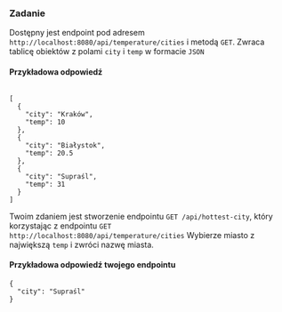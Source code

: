 ### Zadanie

Dostępny jest endpoint pod adresem `http://localhost:8080/api/temperature/cities` i metodą `GET`.
Zwraca tablicę obiektów z polami `city` i `temp` w formacie `JSON`

#### Przykładowa odpowiedź

````

[
  {
    "city": "Kraków",
    "temp": 10
  },
  {
    "city": "Białystok",
    "temp": 20.5
  },
  {
    "city": "Supraśl",
    "temp": 31
  }
]

````

Twoim zdaniem jest stworzenie endpointu `GET /api/hottest-city`, który
korzystając z endpointu `GET http://localhost:8080/api/temperature/cities`
Wybierze miasto z największą `temp` i zwróci nazwę miasta.

#### Przykładowa odpowiedź twojego endpointu

````
{
  "city": "Supraśl"
}
````
